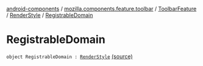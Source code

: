 [android-components](../../../index.md) / [mozilla.components.feature.toolbar](../../index.md) / [ToolbarFeature](../index.md) / [RenderStyle](index.md) / [RegistrableDomain](./-registrable-domain.md)

# RegistrableDomain

`object RegistrableDomain : `[`RenderStyle`](index.md) [(source)](https://github.com/mozilla-mobile/android-components/blob/master/components/feature/toolbar/src/main/java/mozilla/components/feature/toolbar/ToolbarFeature.kt#L83)